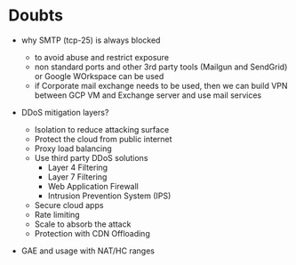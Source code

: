 
# Doubts

* why SMTP (tcp-25) is always blocked 
  * to avoid abuse and restrict exposure
  * non standard ports and other 3rd party tools (Mailgun and SendGrid) or Google WOrkspace can be used
  * if Corporate mail exchange needs to be used, then we can build VPN between GCP VM and Exchange server and use mail services
* DDoS mitigation layers? 
  * Isolation to reduce attacking surface
  * Protect the cloud from public internet
  * Proxy load balancing
  * Use third party DDoS solutions
    * Layer 4 Filtering
    * Layer 7 Filtering
    * Web Application Firewall
    * Intrusion Prevention System (IPS)
  * Secure cloud apps
  * Rate limiting
  * Scale to absorb the attack
  * Protection with CDN Offloading

* GAE and usage with NAT/HC ranges


